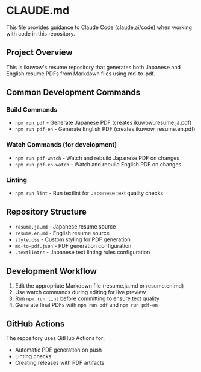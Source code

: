 # CLAUDE.md

This file provides guidance to Claude Code (claude.ai/code) when working with code in this repository.

## Project Overview

This is ikuwow's resume repository that generates both Japanese and English resume PDFs from Markdown files using md-to-pdf.

## Common Development Commands

### Build Commands
- `npm run pdf` - Generate Japanese PDF (creates ikuwow_resume.ja.pdf)
- `npm run pdf-en` - Generate English PDF (creates ikuwow_resume.en.pdf)

### Watch Commands (for development)
- `npm run pdf-watch` - Watch and rebuild Japanese PDF on changes
- `npm run pdf-en-watch` - Watch and rebuild English PDF on changes

### Linting
- `npm run lint` - Run textlint for Japanese text quality checks

## Repository Structure

- `resume.ja.md` - Japanese resume source
- `resume.en.md` - English resume source
- `style.css` - Custom styling for PDF generation
- `md-to-pdf.json` - PDF generation configuration
- `.textlintrc` - Japanese text linting rules configuration

## Development Workflow

1. Edit the appropriate Markdown file (resume.ja.md or resume.en.md)
2. Use watch commands during editing for live preview
3. Run `npm run lint` before committing to ensure text quality
4. Generate final PDFs with `npm run pdf` and `npm run pdf-en`

## GitHub Actions

The repository uses GitHub Actions for:
- Automatic PDF generation on push
- Linting checks
- Creating releases with PDF artifacts